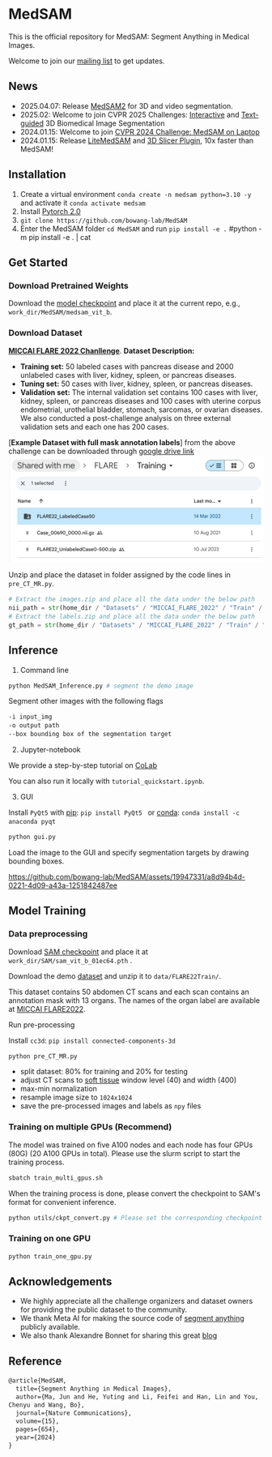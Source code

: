 # MedSAM
This is the official repository for MedSAM: Segment Anything in Medical Images.

Welcome to join our [mailing list](https://forms.gle/hk4Efp6uWnhjUHFP6) to get updates.


## News

- 2025.04.07: Release [MedSAM2](https://github.com/bowang-lab/MedSAM2) for 3D and video segmentation.
- 2025.02: Welcome to join CVPR 2025 Challenges: [Interactive](https://www.codabench.org/competitions/5263/) and [Text-guided](https://www.codabench.org/competitions/5651/) 3D Biomedical Image Segmentation
- 2024.01.15: Welcome to join [CVPR 2024 Challenge: MedSAM on Laptop](https://www.codabench.org/competitions/1847/)
- 2024.01.15: Release [LiteMedSAM](https://github.com/bowang-lab/MedSAM/blob/LiteMedSAM/README.md) and [3D Slicer Plugin](https://github.com/bowang-lab/MedSAMSlicer), 10x faster than MedSAM! 


## Installation
1. Create a virtual environment `conda create -n medsam python=3.10 -y` and activate it `conda activate medsam`
2. Install [Pytorch 2.0](https://pytorch.org/get-started/locally/)
3. `git clone https://github.com/bowang-lab/MedSAM`
4. Enter the MedSAM folder `cd MedSAM` and run `pip install -e .`
                                              #python -m pip install -e . | cat


## Get Started
### Download Pretrained Weights
Download the [model checkpoint](https://drive.google.com/drive/folders/1ETWmi4AiniJeWOt6HAsYgTjYv_fkgzoN?usp=drive_link) and place it at the current repo, e.g., `work_dir/MedSAM/medsam_vit_b`. 

### Download Dataset
[**MICCAI FLARE 2022 Chanllenge**](https://flare22.grand-challenge.org/Dataset/). 
**Dataset Description:** 
* **Training set:** 50 labeled cases with pancreas disease and 2000 unlabeled cases with liver, kidney, spleen, or pancreas diseases.
* **Tuning set:** 50 cases with liver, kidney, spleen, or pancreas diseases.
* **Validation set:**  The internal validation set contains 100 cases with liver, kidney, spleen, or pancreas diseases and 100 cases with uterine corpus endometrial, urothelial bladder, stomach, sarcomas, or ovarian diseases. We also conducted a post-challenge analysis on three external validation sets and each one has 200 cases. 

[**Example Dataset with full mask annotation labels**] from the above challenge can be downloaded through [google drive link](https://drive.google.com/drive/folders/1oZGLgM4lKpIeBhtK8i0zRt2MpmoKma6Q)
![Labeled 50 Cases for Training](/images/miccai_flare_training.png)  

Unzip and place the dataset in folder assigned by the code lines in `pre_CT_MR.py`. 

``` python
# Extract the images.zip and place all the data under the below path
nii_path = str(home_dir / "Datasets" / "MICCAI_FLARE_2022" / "Train" / "images")  # nii图像路径
# Extract the labels.zip and place all the data under the below path
gt_path = str(home_dir / "Datasets" / "MICCAI_FLARE_2022" / "Train" / "labels")  # 标签路径
``` 

## Inference  
1. Command line

```bash
python MedSAM_Inference.py # segment the demo image
```

Segment other images with the following flags
```bash
-i input_img
-o output path
--box bounding box of the segmentation target
```

2. Jupyter-notebook

We provide a step-by-step tutorial on [CoLab](https://colab.research.google.com/drive/19WNtRMbpsxeqimBlmJwtd1dzpaIvK2FZ?usp=sharing)

You can also run it locally with `tutorial_quickstart.ipynb`.

3. GUI

Install `PyQt5` with [pip](https://pypi.org/project/PyQt5/): `pip install PyQt5 ` or [conda](https://anaconda.org/anaconda/pyqt): `conda install -c anaconda pyqt`

```bash
python gui.py
```

Load the image to the GUI and specify segmentation targets by drawing bounding boxes.



https://github.com/bowang-lab/MedSAM/assets/19947331/a8d94b4d-0221-4d09-a43a-1251842487ee





## Model Training

### Data preprocessing

Download [SAM checkpoint](https://dl.fbaipublicfiles.com/segment_anything/sam_vit_b_01ec64.pth) and place it at `work_dir/SAM/sam_vit_b_01ec64.pth` .

Download the demo [dataset](https://zenodo.org/record/7860267) and unzip it to `data/FLARE22Train/`.

This dataset contains 50 abdomen CT scans and each scan contains an annotation mask with 13 organs. The names of the organ label are available at [MICCAI FLARE2022](https://flare22.grand-challenge.org/).

Run pre-processing

Install `cc3d`: `pip install connected-components-3d`

```bash
python pre_CT_MR.py
```

- split dataset: 80% for training and 20% for testing
- adjust CT scans to [soft tissue](https://radiopaedia.org/articles/windowing-ct) window level (40) and width (400)
- max-min normalization
- resample image size to `1024x1024`
- save the pre-processed images and labels as `npy` files


### Training on multiple GPUs (Recommend)

The model was trained on five A100 nodes and each node has four GPUs (80G) (20 A100 GPUs in total). Please use the slurm script to start the training process.

```bash
sbatch train_multi_gpus.sh
```

When the training process is done, please convert the checkpoint to SAM's format for convenient inference.

```bash
python utils/ckpt_convert.py # Please set the corresponding checkpoint path first
```

### Training on one GPU

```bash
python train_one_gpu.py
```

## Acknowledgements
- We highly appreciate all the challenge organizers and dataset owners for providing the public dataset to the community.
- We thank Meta AI for making the source code of [segment anything](https://github.com/facebookresearch/segment-anything) publicly available.
- We also thank Alexandre Bonnet for sharing this great [blog](https://encord.com/blog/learn-how-to-fine-tune-the-segment-anything-model-sam/)


## Reference

```
@article{MedSAM,
  title={Segment Anything in Medical Images},
  author={Ma, Jun and He, Yuting and Li, Feifei and Han, Lin and You, Chenyu and Wang, Bo},
  journal={Nature Communications},
  volume={15},
  pages={654},
  year={2024}
}
```
